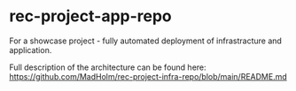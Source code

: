 # rec-project-app-repo
For a showcase project - fully automated deployment of infrastracture and application.

Full description of the architecture can be found here: https://github.com/MadHolm/rec-project-infra-repo/blob/main/README.md
